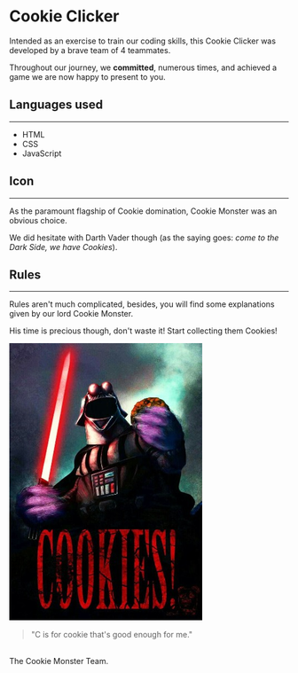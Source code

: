 # Cookie Clicker 

Intended as an exercise to train our coding skills, this Cookie Clicker was developed by a brave team of 4 teammates.

Throughout our journey, we **committed**, numerous times, and achieved a game we are now happy to present to you.


## Languages used
***

- HTML
- CSS
- JavaScript

## Icon
***

As the paramount flagship of Cookie domination, Cookie Monster was an obvious choice. 

We did hesitate with Darth Vader though (as the saying goes:  *come to the Dark Side, we have Cookies*).


## Rules
***

Rules aren't much complicated, besides, you will find some explanations given by our lord Cookie Monster.

His time is precious though, don't waste it! Start collecting them Cookies!

![Darth Cookie](/assets/img/darthcookie.jpg)
>"C is for cookie that's good enough for me."  

\
The Cookie Monster Team.